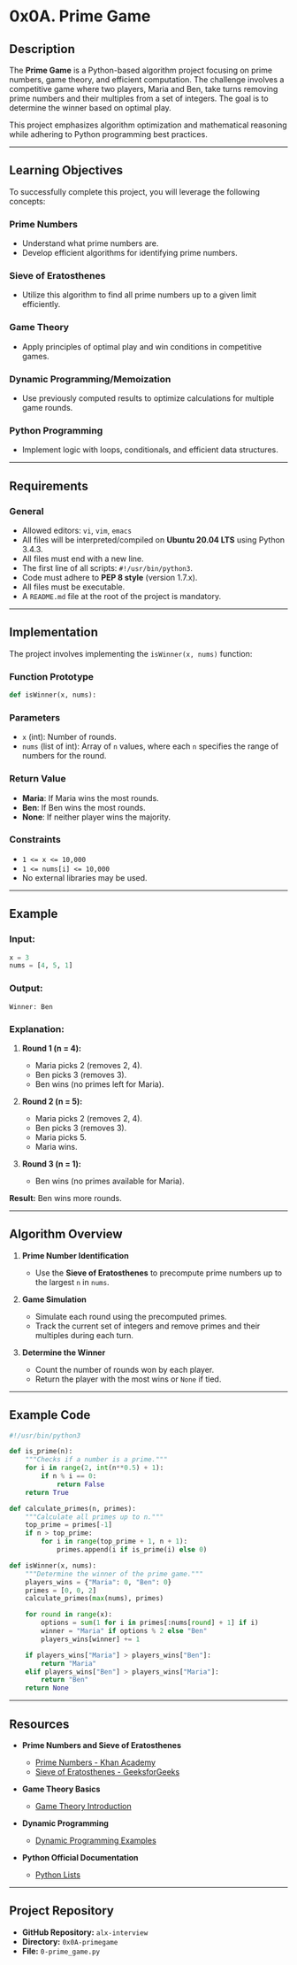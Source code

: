 # 0x0A. Prime Game

## Description

The **Prime Game** is a Python-based algorithm project focusing on prime numbers, game theory, and efficient computation. The challenge involves a competitive game where two players, Maria and Ben, take turns removing prime numbers and their multiples from a set of integers. The goal is to determine the winner based on optimal play.

This project emphasizes algorithm optimization and mathematical reasoning while adhering to Python programming best practices.

---

## Learning Objectives

To successfully complete this project, you will leverage the following concepts:

### Prime Numbers
- Understand what prime numbers are.
- Develop efficient algorithms for identifying prime numbers.

### Sieve of Eratosthenes
- Utilize this algorithm to find all prime numbers up to a given limit efficiently.

### Game Theory
- Apply principles of optimal play and win conditions in competitive games.

### Dynamic Programming/Memoization
- Use previously computed results to optimize calculations for multiple game rounds.

### Python Programming
- Implement logic with loops, conditionals, and efficient data structures.

---

## Requirements

### General
- Allowed editors: `vi`, `vim`, `emacs`
- All files will be interpreted/compiled on **Ubuntu 20.04 LTS** using Python 3.4.3.
- All files must end with a new line.
- The first line of all scripts: `#!/usr/bin/python3`.
- Code must adhere to **PEP 8 style** (version 1.7.x).
- All files must be executable.
- A `README.md` file at the root of the project is mandatory.

---

## Implementation

The project involves implementing the `isWinner(x, nums)` function:

### Function Prototype
```python
def isWinner(x, nums):
```

### Parameters
- `x` (int): Number of rounds.
- `nums` (list of int): Array of `n` values, where each `n` specifies the range of numbers for the round.

### Return Value
- **Maria**: If Maria wins the most rounds.
- **Ben**: If Ben wins the most rounds.
- **None**: If neither player wins the majority.

### Constraints
- `1 <= x <= 10,000`
- `1 <= nums[i] <= 10,000`
- No external libraries may be used.

---

## Example

### Input:
```python
x = 3
nums = [4, 5, 1]
```

### Output:
```plaintext
Winner: Ben
```

### Explanation:
1. **Round 1 (n = 4):**
   - Maria picks 2 (removes 2, 4).
   - Ben picks 3 (removes 3).
   - Ben wins (no primes left for Maria).

2. **Round 2 (n = 5):**
   - Maria picks 2 (removes 2, 4).
   - Ben picks 3 (removes 3).
   - Maria picks 5.
   - Maria wins.

3. **Round 3 (n = 1):**
   - Ben wins (no primes available for Maria).

**Result:** Ben wins more rounds.

---

## Algorithm Overview

1. **Prime Number Identification**
   - Use the **Sieve of Eratosthenes** to precompute prime numbers up to the largest `n` in `nums`.

2. **Game Simulation**
   - Simulate each round using the precomputed primes.
   - Track the current set of integers and remove primes and their multiples during each turn.

3. **Determine the Winner**
   - Count the number of rounds won by each player.
   - Return the player with the most wins or `None` if tied.

---

## Example Code

```python
#!/usr/bin/python3

def is_prime(n):
    """Checks if a number is a prime."""
    for i in range(2, int(n**0.5) + 1):
        if n % i == 0:
            return False
    return True

def calculate_primes(n, primes):
    """Calculate all primes up to n."""
    top_prime = primes[-1]
    if n > top_prime:
        for i in range(top_prime + 1, n + 1):
            primes.append(i if is_prime(i) else 0)

def isWinner(x, nums):
    """Determine the winner of the prime game."""
    players_wins = {"Maria": 0, "Ben": 0}
    primes = [0, 0, 2]
    calculate_primes(max(nums), primes)

    for round in range(x):
        options = sum(1 for i in primes[:nums[round] + 1] if i)
        winner = "Maria" if options % 2 else "Ben"
        players_wins[winner] += 1

    if players_wins["Maria"] > players_wins["Ben"]:
        return "Maria"
    elif players_wins["Ben"] > players_wins["Maria"]:
        return "Ben"
    return None
```

---

## Resources

- **Prime Numbers and Sieve of Eratosthenes**
  - [Prime Numbers - Khan Academy](https://www.khanacademy.org)
  - [Sieve of Eratosthenes - GeeksforGeeks](https://www.geeksforgeeks.org)

- **Game Theory Basics**
  - [Game Theory Introduction](https://www.investopedia.com)

- **Dynamic Programming**
  - [Dynamic Programming Examples](https://www.programiz.com)

- **Python Official Documentation**
  - [Python Lists](https://docs.python.org)

---

## Project Repository

- **GitHub Repository:** `alx-interview`
- **Directory:** `0x0A-primegame`
- **File:** `0-prime_game.py`

